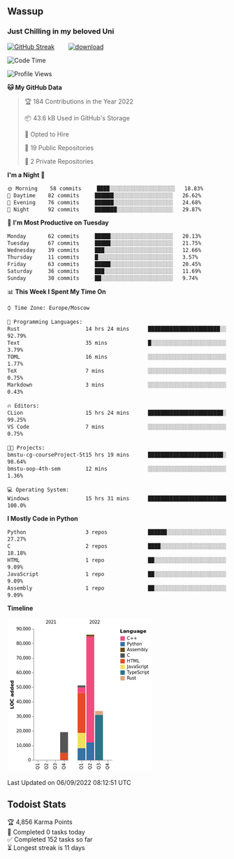 ## Wassup 
### Just Chilling in my beloved Uni 

<!--
-->

[![GitHub Streak](http://github-readme-streak-stats.herokuapp.com?user=archeoss&theme=shades-of-purple&hide_border=true&date_format=j%20M%5B%20Y%5D)](https://git.io/streak-stats)&nbsp;&nbsp;&nbsp;&nbsp;&nbsp;&nbsp;&nbsp;&nbsp;[![download](https://user-images.githubusercontent.com/68448737/147796309-d8b65b1d-4dde-40d9-b03a-2b42aaa6cd43.jpeg)
](http://bmstu.ru/)

<!--START_SECTION:waka-->
![Code Time](http://img.shields.io/badge/Code%20Time-511%20hrs%2015%20mins-blue)

![Profile Views](http://img.shields.io/badge/Profile%20Views-0-blue)

**🐱 My GitHub Data** 

> 🏆 184 Contributions in the Year 2022
 > 
> 📦 43.6 kB Used in GitHub's Storage 
 > 
> 💼 Opted to Hire
 > 
> 📜 19 Public Repositories 
 > 
> 🔑 2 Private Repositories  
 > 
**I'm a Night 🦉** 

```text
🌞 Morning    58 commits     ████░░░░░░░░░░░░░░░░░░░░░   18.83% 
🌆 Daytime    82 commits     ██████░░░░░░░░░░░░░░░░░░░   26.62% 
🌃 Evening    76 commits     ██████░░░░░░░░░░░░░░░░░░░   24.68% 
🌙 Night      92 commits     ███████░░░░░░░░░░░░░░░░░░   29.87%

```
📅 **I'm Most Productive on Tuesday** 

```text
Monday       62 commits     █████░░░░░░░░░░░░░░░░░░░░   20.13% 
Tuesday      67 commits     █████░░░░░░░░░░░░░░░░░░░░   21.75% 
Wednesday    39 commits     ███░░░░░░░░░░░░░░░░░░░░░░   12.66% 
Thursday     11 commits     █░░░░░░░░░░░░░░░░░░░░░░░░   3.57% 
Friday       63 commits     █████░░░░░░░░░░░░░░░░░░░░   20.45% 
Saturday     36 commits     ███░░░░░░░░░░░░░░░░░░░░░░   11.69% 
Sunday       30 commits     ██░░░░░░░░░░░░░░░░░░░░░░░   9.74%

```


📊 **This Week I Spent My Time On** 

```text
⌚︎ Time Zone: Europe/Moscow

💬 Programming Languages: 
Rust                     14 hrs 24 mins      ███████████████████████░░   92.79% 
Text                     35 mins             █░░░░░░░░░░░░░░░░░░░░░░░░   3.79% 
TOML                     16 mins             ░░░░░░░░░░░░░░░░░░░░░░░░░   1.77% 
TeX                      7 mins              ░░░░░░░░░░░░░░░░░░░░░░░░░   0.75% 
Markdown                 3 mins              ░░░░░░░░░░░░░░░░░░░░░░░░░   0.43%

🔥 Editors: 
CLion                    15 hrs 24 mins      ████████████████████████░   99.25% 
VS Code                  7 mins              ░░░░░░░░░░░░░░░░░░░░░░░░░   0.75%

🐱‍💻 Projects: 
bmstu-cg-courseProject-5t15 hrs 19 mins      ████████████████████████░   98.64% 
bmstu-oop-4th-sem        12 mins             ░░░░░░░░░░░░░░░░░░░░░░░░░   1.36%

💻 Operating System: 
Windows                  15 hrs 31 mins      █████████████████████████   100.0%

```

**I Mostly Code in Python** 

```text
Python                   3 repos             ██████░░░░░░░░░░░░░░░░░░░   27.27% 
C                        2 repos             ████░░░░░░░░░░░░░░░░░░░░░   18.18% 
HTML                     1 repo              ██░░░░░░░░░░░░░░░░░░░░░░░   9.09% 
JavaScript               1 repo              ██░░░░░░░░░░░░░░░░░░░░░░░   9.09% 
Assembly                 1 repo              ██░░░░░░░░░░░░░░░░░░░░░░░   9.09%

```


**Timeline**

![Chart not found](https://raw.githubusercontent.com/archeoss/archeoss/master/charts/bar_graph.png) 


 Last Updated on 06/09/2022 08:12:51 UTC
<!--END_SECTION:waka-->

## Todoist Stats

<!-- TODO-IST:START -->
🏆  4,856 Karma Points           
🌸  Completed 0 tasks today           
✅  Completed 152 tasks so far           
⏳  Longest streak is 11 days
<!-- TODO-IST:END -->
